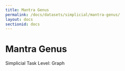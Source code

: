 ```yaml
---
title: Mantra Genus
permalink: /docs/datasets/simplicial/mantra-genus/
layout: docs
sectionid: docs
---
```

<div class="dataset-page">
    <div class="dataset-header">
        <h1>Mantra Genus</h1>
        <div class="dataset-meta">
            <span class="domain-tag">Simplicial</span>
            <span class="task-tag">Task Level: Graph</span>
        </div>
    </div>
</div> 